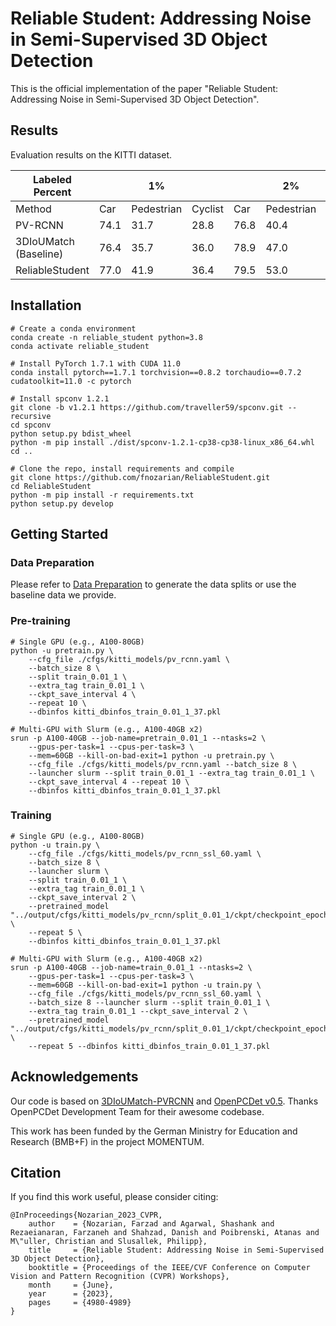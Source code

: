 # Reliable Student: Addressing Noise in Semi-Supervised 3D Object Detection

This is the official implementation of the paper "Reliable Student: Addressing Noise in Semi-Supervised 3D Object Detection".

## Results

Evaluation results on the KITTI dataset. 


| Labeled Percent         |       | 1%  |      |       | 2%  |      |
|-------------------------|-------|-----|------|-------|-----|------|
| Method                  | Car   | Pedestrian | Cyclist |  Car  | Pedestrian | Cyclist |
| PV-RCNN                 | 74.1  | 31.7 | 28.8 | 76.8  | 40.4 | 42.3 |
| 3DIoUMatch (Baseline)   | 76.4  | 35.7 | 36.0 | 78.9  | 47.0 | 53.3 |
| ReliableStudent         | 77.0  | 41.9 | 36.4 | 79.5  | 53.0 | 59.0 |


## Installation

```shell
# Create a conda environment
conda create -n reliable_student python=3.8
conda activate reliable_student

# Install PyTorch 1.7.1 with CUDA 11.0
conda install pytorch==1.7.1 torchvision==0.8.2 torchaudio==0.7.2 cudatoolkit=11.0 -c pytorch

# Install spconv 1.2.1
git clone -b v1.2.1 https://github.com/traveller59/spconv.git --recursive
cd spconv
python setup.py bdist_wheel
python -m pip install ./dist/spconv-1.2.1-cp38-cp38-linux_x86_64.whl
cd ..

# Clone the repo, install requirements and compile
git clone https://github.com/fnozarian/ReliableStudent.git
cd ReliableStudent
python -m pip install -r requirements.txt
python setup.py develop
```

## Getting Started

### Data Preparation
Please refer to [Data Preparation](https://github.com/yezhen17/3DIoUMatch-PVRCNN#data-preparation) to generate the data splits or use the baseline data we provide.

### Pre-training
```shell
# Single GPU (e.g., A100-80GB)
python -u pretrain.py \
    --cfg_file ./cfgs/kitti_models/pv_rcnn.yaml \
    --batch_size 8 \
    --split train_0.01_1 \
    --extra_tag train_0.01_1 \
    --ckpt_save_interval 4 \
    --repeat 10 \
    --dbinfos kitti_dbinfos_train_0.01_1_37.pkl

# Multi-GPU with Slurm (e.g., A100-40GB x2)
srun -p A100-40GB --job-name=pretrain_0.01_1 --ntasks=2 \
    --gpus-per-task=1 --cpus-per-task=3 \
    --mem=60GB --kill-on-bad-exit=1 python -u pretrain.py \
    --cfg_file ./cfgs/kitti_models/pv_rcnn.yaml --batch_size 8 \
    --launcher slurm --split train_0.01_1 --extra_tag train_0.01_1 \
    --ckpt_save_interval 4 --repeat 10 \
    --dbinfos kitti_dbinfos_train_0.01_1_37.pkl
```

### Training
```shell
# Single GPU (e.g., A100-80GB)
python -u train.py \
    --cfg_file ./cfgs/kitti_models/pv_rcnn_ssl_60.yaml \
    --batch_size 8 \
    --launcher slurm \
    --split train_0.01_1 \
    --extra_tag train_0.01_1 \
    --ckpt_save_interval 2 \
    --pretrained_model "../output/cfgs/kitti_models/pv_rcnn/split_0.01_1/ckpt/checkpoint_epoch_80.pth" \
    --repeat 5 \
    --dbinfos kitti_dbinfos_train_0.01_1_37.pkl
    
# Multi-GPU with Slurm (e.g., A100-40GB x2)
srun -p A100-40GB --job-name=train_0.01_1 --ntasks=2 \
    --gpus-per-task=1 --cpus-per-task=3 \
    --mem=60GB --kill-on-bad-exit=1 python -u train.py \
    --cfg_file ./cfgs/kitti_models/pv_rcnn_ssl_60.yaml \
    --batch_size 8 --launcher slurm --split train_0.01_1 \
    --extra_tag train_0.01_1 --ckpt_save_interval 2 \
    --pretrained_model "../output/cfgs/kitti_models/pv_rcnn/split_0.01_1/ckpt/checkpoint_epoch_80.pth" \
    --repeat 5 --dbinfos kitti_dbinfos_train_0.01_1_37.pkl
```

## Acknowledgements

Our code is based on [3DIoUMatch-PVRCNN](https://github.com/THU17cyz/3DIoUMatch-PVRCNN) and [OpenPCDet v0.5](https://github.com/open-mmlab/OpenPCDet/tree/v0.5.0).
Thanks OpenPCDet Development Team for their awesome codebase.

This work has been funded by the German Ministry for Education and Research (BMB+F) in the project MOMENTUM.

## Citation

If you find this work useful, please consider citing:
```
@InProceedings{Nozarian_2023_CVPR,
    author    = {Nozarian, Farzad and Agarwal, Shashank and Rezaeianaran, Farzaneh and Shahzad, Danish and Poibrenski, Atanas and M\"uller, Christian and Slusallek, Philipp},
    title     = {Reliable Student: Addressing Noise in Semi-Supervised 3D Object Detection},
    booktitle = {Proceedings of the IEEE/CVF Conference on Computer Vision and Pattern Recognition (CVPR) Workshops},
    month     = {June},
    year      = {2023},
    pages     = {4980-4989}
}
```
